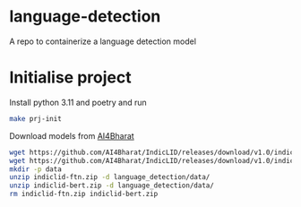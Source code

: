 # language-detection
A repo to containerize a language detection model


# Initialise project
Install python 3.11 and poetry and run

```bash
make prj-init
```

Download models from [AI4Bharat](https://github.com/AI4Bharat/IndicLID)
```bash
wget https://github.com/AI4Bharat/IndicLID/releases/download/v1.0/indiclid-ftn.zip
wget https://github.com/AI4Bharat/IndicLID/releases/download/v1.0/indiclid-bert.zip
mkdir -p data
unzip indiclid-ftn.zip -d language_detection/data/
unzip indiclid-bert.zip -d language_detection/data/
rm indiclid-ftn.zip indiclid-bert.zip
```
